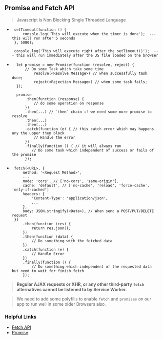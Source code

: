 ## Promise and Fetch API

> Javascript is Non Blocking Single Threaded Language

- ```
   setTimeout(function () {
       console.log('This will execute when the timer is done');  --- this will run after 5 seconds
   }, 5000);

   console.log('This will execute right after the setTimeout()');  --- this will run immediately after the JS file loaded on the browser

  ```

- ```
    let promise = new Promise(function (resolve, reject) {
        // Do some Task which take some time
            resolve(<Resolve Message>) // when successfully task done;
            reject(<Rejection Message>) // when some task fails;
    });

    promise
        .then(function (response) {
            // do some operation on response
        })
        .then(...) // `then` chain if we need some more promise to resolve
        .then(...)
        .then(...)
        .catch(function (e) { // this catch error which may happens any the upper then block
            // Handle the error
        })
        .finally(function () { // it will always run
           // Do some task which independent of success or fails of the promise
        });
  ```

- ```
   fetch(<URL>, {
       method: '<Request Method>',
       ...
       mode: 'cors', // ['no-cors', 'same-origin'],
       cache: 'default', // ['no-cache', 'reload', 'force-cache', 'only-if-cached']
       headers: {
           'Content-Type': 'application/json',
           ...
       },
       body: JSON.stringify(<Data>), // When send a POST/PUT/DELETE request
   })
       .then(function (res) {
           return res.json();
       })
       .then(function (data) {
           // Do something with the fetched data
       })
       .catch(function (e) {
           // Handle Error
       })
       .finally(function () {
           // Do something which independent of the requested data but need to wait for finish fetch
       });

  ```

> **Regular AJAX requests or XHR, or any other third-party `fetch` alternatives cannot be listened to by Service Worker.**

> We need to add some polyfills to enable `fetch` and `promises` on our app to run well in some older Browsers also.

### Helpful Links

- [Fetch API](https://developer.mozilla.org/en-US/docs/Web/API/Fetch_API)
- [Promise](https://developer.mozilla.org/en-US/docs/Web/JavaScript/Reference/Global_Objects/Promise)
